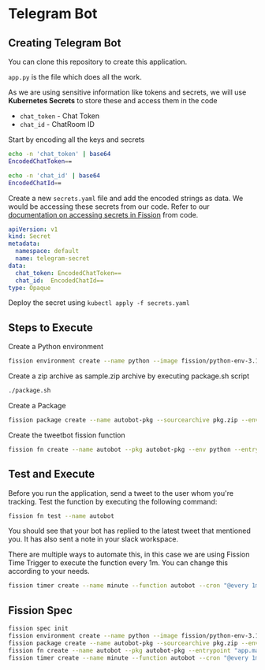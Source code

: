 # Telegram Bot

## Creating Telegram Bot

You can clone this repository to create this application.

`app.py` is the file which does all the work. 

As we are using sensitive information like tokens and secrets, we will use **Kubernetes Secrets** to store these and access them in the code

- `chat_token` - Chat Token
- `chat_id` - ChatRoom ID

Start by encoding all the keys and secrets

```bash
echo -n 'chat_token' | base64
EncodedChatToken==

echo -n 'chat_id' | base64
EncodedChatId==
```

Create a new `secrets.yaml` file and add the encoded strings as data. We would be accessing these secrets from our code. Refer to our [documentation on accessing secrets in Fission](https://fission.io/docs/usage/function/access-secret-cfgmap-in-function/) from code.

```yaml
apiVersion: v1
kind: Secret
metadata:
  namespace: default
  name: telegram-secret
data:
  chat_token: EncodedChatToken==
  chat_id:  EncodedChatId==
type: Opaque
```

Deploy the secret using `kubectl apply -f secrets.yaml`

## Steps to Execute

Create a Python environment

```bash
fission environment create --name python --image fission/python-env-3.10 --builder fission/python-builder-3.10
```

Create a zip archive as sample.zip archive by executing package.sh script

```bash
./package.sh
```

Create a Package

```bash
fission package create --name autobot-pkg --sourcearchive pkg.zip --env python --buildcmd "./build.sh"
```

Create the tweetbot fission function

```bash
fission fn create --name autobot --pkg autobot-pkg --env python --entrypoint "app.main" --secret telegram-secret
```

## Test and Execute

Before you run the application, send a tweet to the user whom you're tracking. Test the function by executing the following command:

```bash
fission fn test --name autobot
```

You should see that your bot has replied to the latest tweet that mentioned you. It has also sent a note in your slack workspace.

There are multiple ways to automate this, in this case we are using Fission Time Trigger to execute the function every 1m. You can change this according to your needs.

```bash
fission timer create --name minute --function autobot --cron "@every 1m"
```

## Fission Spec

```bash
fission spec init
fission environment create --name python --image fission/python-env-3.10 --builder fission/python-builder-3.10 --spec
fission package create --name autobot-pkg --sourcearchive pkg.zip --env python --buildcmd "./build.sh" --spec
fission fn create --name autobot --pkg autobot-pkg --entrypoint "app.main" --secret telegram-secret --spec
fission timer create --name minute --function autobot --cron "@every 1m" --spec
```
